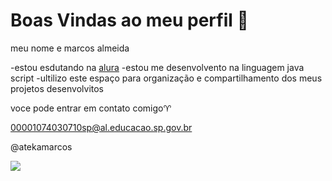 # Boas Vindas ao meu perfil 🐩

meu nome e marcos almeida

-estou esdutando na [alura](https://www.alura.com.br/)
-estou me desenvolvento na linguagem java script
-ultilizo este espaço para organização e compartilhamento dos meus projetos desenvolvitos 


voce pode entrar em contato comigo♈

00001074030710sp@al.educacao.sp.gov.br

@atekamarcos


![](https://media0.giphy.com/media/v1.Y2lkPTc5MGI3NjExdXJ5OTF3aG85OGI4am1pamFucmJxaWswZG9kcGZweDV3a2wxZGRrMSZlcD12MV9pbnRlcm5hbF9naWZfYnlfaWQmY3Q9Zw/YUG6QfNKphYLIMfLmx/giphy.webp)
